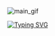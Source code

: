 <div class="Gif_1">
  <img src="assets/icons/842.ico" alt="main_gif">
</div>

[![Typing SVG](https://readme-typing-svg.demolab.com?font=Segoe+UI&size=22&duration=3000&pause=3000&color=F7F7F7&center=true&vCenter=true&random=true&width=435&lines=Welcome+to+Wincym32+Profile.;You+can+also+take+a+look+at+my+profile!;.someday+I+can+be+someone+else+in+this+world...;Hello+visitor!+%F0%9F%A5%A9;If+you+want+you+can+give+me+credits%2C+right%3F)](https://git.io/typing-svg)
